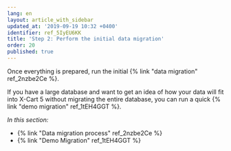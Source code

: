 ```yaml
---
lang: en
layout: article_with_sidebar
updated_at: '2019-09-19 10:32 +0400'
identifier: ref_5IyEU6KK
title: 'Step 2: Perform the initial data migration'
order: 20
published: true
---
```

Once everything is prepared, run the initial {% link "data migration" ref_2nzbe2Ce %}.

If you have a large database and want to get an idea of how your data will fit into X-Cart 5 without migrating the entire database, you can run a quick {% link "demo migration" ref_1tEH4GGT %}.

_In this section:_
*   {% link "Data migration process" ref_2nzbe2Ce %}
*   {% link "Demo Migration" ref_1tEH4GGT %}
